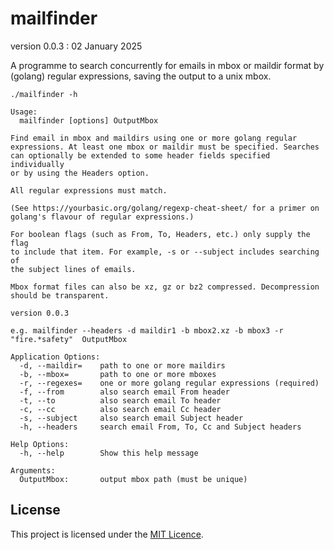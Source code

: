 # mailfinder 

version 0.0.3 : 02 January 2025

A programme to search concurrently for emails in mbox or maildir format
by (golang) regular expressions, saving the output to a unix mbox.

```
./mailfinder -h

Usage:
  mailfinder [options] OutputMbox

Find email in mbox and maildirs using one or more golang regular
expressions. At least one mbox or maildir must be specified. Searches
can optionally be extended to some header fields specified individually
or by using the Headers option.

All regular expressions must match.

(See https://yourbasic.org/golang/regexp-cheat-sheet/ for a primer on
golang's flavour of regular expressions.)

For boolean flags (such as From, To, Headers, etc.) only supply the flag
to include that item. For example, -s or --subject includes searching of
the subject lines of emails.

Mbox format files can also be xz, gz or bz2 compressed. Decompression
should be transparent.

version 0.0.3

e.g. mailfinder --headers -d maildir1 -b mbox2.xz -b mbox3 -r "fire.*safety"  OutputMbox

Application Options:
  -d, --maildir=    path to one or more maildirs
  -b, --mbox=       path to one or more mboxes
  -r, --regexes=    one or more golang regular expressions (required)
  -f, --from        also search email From header
  -t, --to          also search email To header
  -c, --cc          also search email Cc header
  -s, --subject     also search email Subject header
  -h, --headers     search email From, To, Cc and Subject headers

Help Options:
  -h, --help        Show this help message

Arguments:
  OutputMbox:       output mbox path (must be unique)

```

## License

This project is licensed under the [MIT Licence](LICENCE).
